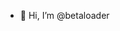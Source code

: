 - 👋 Hi, I’m @betaloader



<!---
- - 👀 I’m interested in broadcast solution and linux system
betaloader/betaloader is a ✨ special ✨ repository because its `README.md` (this file) appears on your GitHub profile.
You can click the Preview link to take a look at your changes.
--->
